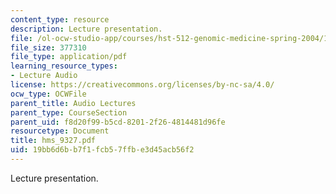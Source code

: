 ```yaml
---
content_type: resource
description: Lecture presentation.
file: /ol-ocw-studio-app/courses/hst-512-genomic-medicine-spring-2004/19bb6d6bb7f1fcb57ffbe3d45acb56f2_hms_9327.pdf
file_size: 377310
file_type: application/pdf
learning_resource_types:
- Lecture Audio
license: https://creativecommons.org/licenses/by-nc-sa/4.0/
ocw_type: OCWFile
parent_title: Audio Lectures
parent_type: CourseSection
parent_uid: f8d20f99-b5cd-8201-2f26-4814481d96fe
resourcetype: Document
title: hms_9327.pdf
uid: 19bb6d6b-b7f1-fcb5-7ffb-e3d45acb56f2
---
```

Lecture presentation.